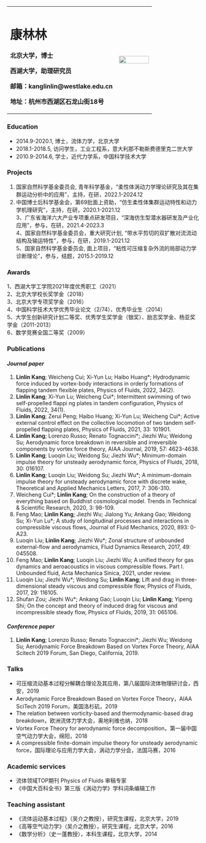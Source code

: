 <table border="0">
  <tr>
    <td width="75%">
      <h1>康林林</h1>
      <p><b>北京大学，博士</b></p>
      <p><b>西湖大学，助理研究员</b></p>
      <p><b>邮箱：kanglinlin@westlake.edu.cn</b></p>
      <p><b>地址：杭州市西湖区石龙山街18号</b></p>
    </td>
    <td width="25%">
      <img src="/KLL.jpg" width="100%">
    </td>
  </tr>
</table>

### **Education**    
  + 2014.9-2020.1, 博士，流体力学，北京大学  
  + 2018.1-2018.5, 访问学生，工业工程系，意大利那不勒斯费德里克二世大学  
  + 2010.9-2014.6, 学士，近代力学系，中国科学技术大学   

### **Projects**  
1. 国家自然科学基金委员会, 青年科学基金，“柔性体涡动力学理论研究及其在集群运动分析中的应用”，主持，在研，2022.1-2024.12
2. 中国博士后科学基金会，第69批面上资助，“仿生柔性体集群运动特性和动力学机理研究”，主持，在研，2020.1-2021.12               
3、广东省海洋六大产业专项重点研发项目，“深海仿生型潜水器研发及产业化应用”，参与，在研，2021.4-2023.3    
4、国家自然科学基金委员会，重大研究计划, “带水平剪切的双扩散对流流动结构及输运特性”，参与，在研，2019.1-2021.12                           
5、国家自然科学基金委员会, 面上项目，“粘性可压缩复杂外流的局部动力学诊断理论”，参与，结题，2015.1-2019.12                   

### **Awards**
1、西湖大学工学院2021年度优秀职工（2021）                                                                                             
2、北京大学校长奖学金（2018）                                                                                         
3、北京大学专项奖学金（2016）                                                                                         
4、中国科学技术大学优秀毕业论文（2/74）、优秀毕业生（2014）                                                            
5、大学生创新研究计划二等奖、优秀学生奖学金（银奖）、励志奖学金、杨亚奖学金（2011-2013）                                   
6、数学竞赛全国二等奖（2009）                                                                                         

### **Publications**  
#### *Journal paper*  
1.  **Linlin Kang**; Weicheng Cui; Xi-Yun Lu; Haibo Huang*; Hydrodynamic force induced by vortex-body interactions in orderly formations of flapping tandem flexible plates, Physics of Fluids, 2022, 34(2). 
2.  **Linlin Kang**; Xi-Yun Lu; Weicheng Cui*; Intermittent swimming of two self-propelled flappi ng plates in tandem configuration, Physics of Fluids, 2022, 34(1).
3.  **Linlin Kang**; Zerui Peng; Haibo Huang; Xi-Yun Lu; Weicheng Cui*; Active external control effect on the collective locomotion of two tandem self-propelled flapping plates, Physics of Fluids, 2021, 33: 101901.
4. **Linlin Kang**; Lorenzo Russo; Renato Tognaccini*; Jiezhi Wu; Weidong Su; Aerodynamic force breakdown in reversible and irreversible components by vortex force theory, AIAA Journal, 2019, 57: 4623-4638. 
5. **Linlin Kang**; Luoqin Liu; Weidong Su; Jiezhi Wu*; Minimum-domain impulse theory for unsteady aerodynamic force, Physics of Fluids, 2018, 30: 016107. 
6. **Linlin Kang**; Luoqin Liu; Weidong Su; Jiezhi Wu*; A minimum-domain impulse theory for unsteady aerodynamic force with discrete wake, Theoretical and Applied Mechanics Letters, 2017, 7: 306-310. 
7. Weicheng Cui*; **Linlin Kang**; On the construction of a theory of everything based on Buddhist cosmological model. Trends in Technical & Scientific Research, 2020, 3: 98-109. 
8. Feng Mao; **Linlin Kang**; Jiezhi Wu; Jialong Yu; Ankang Gao; Weidong Su; Xi-Yun Lu*; A study of longitudinal processes and interactions in compressible viscous flows, Journal of Fluid Mechanics, 2020, 893: 0-A23. 
9. Luoqin Liu; **Linlin Kang**; Jiezhi Wu*; Zonal structure of unbounded external-flow and aerodynamics, Fluid Dynamics Research, 2017, 49: 045508.
10. Feng Mao; **Linlin Kang**; Luoqin Liu; Jiezhi Wu; A unified theory for gas dynamics and aeroacoustics in viscous compressible flows. Part I. Unbounded fluid, Acta Mechanica Sinica, 2021, under review.
11. Luoqin Liu; Jiezhi Wu*; Weidong Su; **Linlin Kang**; Lift and drag in three-dimensional steady viscous and compressible flow, Physics of Fluids, 2017, 29: 116105. 
12. Shufan Zou; Jiezhi Wu*; Ankang Gao; Luoqin Liu; **Linlin Kang**; Yipeng Shi; On the concept and theory of induced drag for viscous and incompressible steady flow, Physics of Fluids, 2019, 31: 065106.                                                                                                                                                       
#### *Conference paper*  
1. **Linlin Kang**; Lorenzo Russo; Renato Tognaccini*; Jiezhi Wu; Weidong Su; Aerodynamic Force Breakdown Based on Vortex Force Theory, AIAA Scitech 2019 Forum, San Diego, California, 2019. 

### **Talks**
+ 可压缩流动基本过程分解耦合理论及其应用，第八届国际流体物理研讨会，西安，2019
+ Aerodynamic Force Breakdown Based on Vortex Force Theory，AIAA SciTech 2019 Forum，美国洛杉矶，2019
+ The relation between vorticity-based and thermodynamic-based drag breakdown，欧洲流体力学大会，奥地利维也纳，2018
+ Vortex Force Theory for aerodynamic force decomposition，第一届中国空气动力学大会，绵阳，2018
+ A compressible finite-domain impulse theory for unsteady aerodynamic force，国际理论与应用力学大会，涡动力学分会，法国马赛，2016

### **Academic services**
+ 流体领域TOP期刊 Physics of Fluids 审稿专家
+ 《中国大百科全书》第三版《涡动力学》学科词条编辑工作 

### **Teaching assistant**
+ 《流体运动基本过程》（吴介之教授），研究生课程，北京大学，2019
+ 《高等空气动力学》（吴介之教授），研究生课程，北京大学，2016 
+ 《数学分析》（史一蓬教授），本科生课程，北京大学，2014


